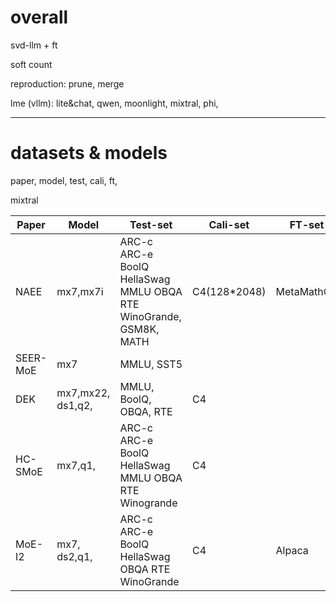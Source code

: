 # overall

svd-llm + ft

soft count

reproduction: prune, merge

lme (vllm): lite&chat, qwen, moonlight, mixtral, phi,

---

# datasets & models

paper, model, test, cali, ft,

mixtral

| Paper | Model | Test-set | Cali-set | FT-set |
| --- | --- | --- | --- | --- |
| NAEE | mx7,mx7i | ARC-c ARC-e BoolQ HellaSwag MMLU OBQA RTE WinoGrande, GSM8K, MATH | C4(128*2048) | MetaMathQA |
| SEER-MoE | mx7 | MMLU, SST5 |     |     |
| DEK | mx7,mx22, ds1,q2, | MMLU, BoolQ, OBQA, RTE | C4  |     |
| HC-SMoE | mx7,q1, | ARC-c ARC-e BoolQ HellaSwag MMLU OBQA RTE Winogrande | C4  |     |
| MoE-I2 | mx7, ds2,q1, | ARC-c ARC-e BoolQ HellaSwag OBQA RTE WinoGrande | C4  | Alpaca |